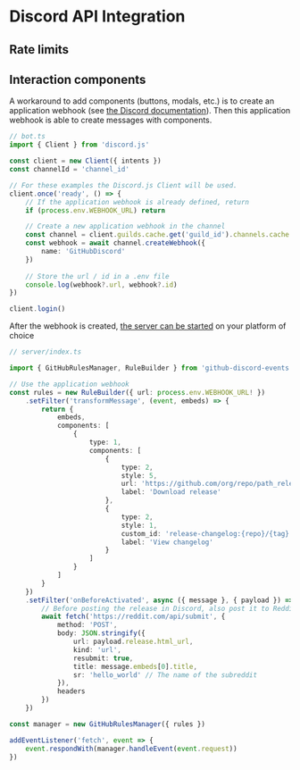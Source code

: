 # Discord API Integration

## Rate limits

## Interaction components

A workaround to add components (buttons, modals, etc.) is to create an application webhook (see [the Discord documentation](https://discord.com/developers/docs/resources/webhook#execute-webhook-jsonform-params)). Then this application webhook is able to create messages with components.

```ts
// bot.ts
import { Client } from 'discord.js'

const client = new Client({ intents })
const channelId = 'channel_id'

// For these examples the Discord.js Client will be used.
client.once('ready', () => {
    // If the application webhook is already defined, return
    if (process.env.WEBHOOK_URL) return

    // Create a new application webhook in the channel
    const channel = client.guilds.cache.get('guild_id').channels.cache.get(channelId)
    const webhook = await channel.createWebhook({
        name: 'GitHubDiscord'
    })
    
    // Store the url / id in a .env file
    console.log(webhook?.url, webhook?.id)
})

client.login()

```

After the webhook is created, [the server can be started](../hosted.md) on your platform of choice

```ts
// server/index.ts

import { GitHubRulesManager, RuleBuilder } from 'github-discord-events'

// Use the application webhook
const rules = new RuleBuilder({ url: process.env.WEBHOOK_URL! })
    .setFilter('transformMessage', (event, embeds) => {
        return {
            embeds,
            components: [
                {
                    type: 1,
                    components: [
                        {
                            type: 2,
                            style: 5,
                            url: 'https://github.com/org/repo/path_release_assets.zip',
                            label: 'Download release'
                        },
                        {
                            type: 2,
                            style: 1,
                            custom_id: 'release-changelog:{repo}/{tag}',
                            label: 'View changelog'
                        }
                    ]
                }
            ]
        }
    })
    .setFilter('onBeforeActivated', async ({ message }, { payload }) => {
        // Before posting the release in Discord, also post it to Reddit
        await fetch('https://reddit.com/api/submit', {
            method: 'POST',
            body: JSON.stringify({
                url: payload.release.html_url,
                kind: 'url',
                resubmit: true,
                title: message.embeds[0].title,
                sr: 'hello_world' // The name of the subreddit
            }),
            headers
        })
    })

const manager = new GitHubRulesManager({ rules })

addEventListener('fetch', event => {
    event.respondWith(manager.handleEvent(event.request))
})
```
